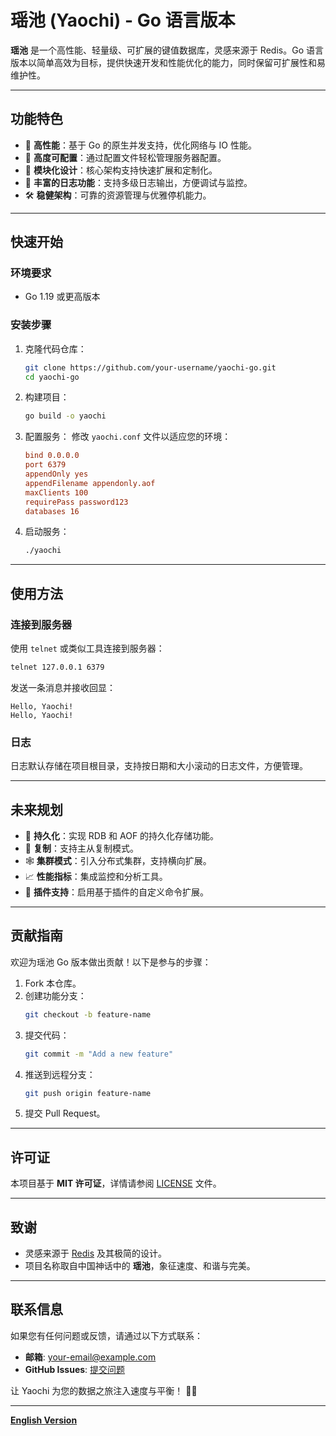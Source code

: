 
# 瑶池 (Yaochi) - Go 语言版本

**瑶池** 是一个高性能、轻量级、可扩展的键值数据库，灵感来源于 Redis。Go 语言版本以简单高效为目标，提供快速开发和性能优化的能力，同时保留可扩展性和易维护性。

---

## **功能特色**

- 🚀 **高性能**：基于 Go 的原生并发支持，优化网络与 IO 性能。
- 🔧 **高度可配置**：通过配置文件轻松管理服务器配置。
- 🌈 **模块化设计**：核心架构支持快速扩展和定制化。
- 📜 **丰富的日志功能**：支持多级日志输出，方便调试与监控。
- 🛠️ **稳健架构**：可靠的资源管理与优雅停机能力。

---

## **快速开始**

### 环境要求

- Go 1.19 或更高版本

### 安装步骤

1. 克隆代码仓库：
   ```bash
   git clone https://github.com/your-username/yaochi-go.git
   cd yaochi-go
   ```

2. 构建项目：
   ```bash
   go build -o yaochi
   ```

3. 配置服务：
   修改 `yaochi.conf` 文件以适应您的环境：
   ```conf
   bind 0.0.0.0
   port 6379
   appendOnly yes
   appendFilename appendonly.aof
   maxClients 100
   requirePass password123
   databases 16
   ```

4. 启动服务：
   ```bash
   ./yaochi
   ```

---

## **使用方法**

### 连接到服务器

使用 `telnet` 或类似工具连接到服务器：
```bash
telnet 127.0.0.1 6379
```

发送一条消息并接收回显：
```plaintext
Hello, Yaochi!
Hello, Yaochi!
```

### 日志

日志默认存储在项目根目录，支持按日期和大小滚动的日志文件，方便管理。

---

## **未来规划**

- 🔄 **持久化**：实现 RDB 和 AOF 的持久化存储功能。
- 📡 **复制**：支持主从复制模式。
- 🕸️ **集群模式**：引入分布式集群，支持横向扩展。
- 📈 **性能指标**：集成监控和分析工具。
- 🧩 **插件支持**：启用基于插件的自定义命令扩展。

---

## **贡献指南**

欢迎为瑶池 Go 版本做出贡献！以下是参与的步骤：
1. Fork 本仓库。
2. 创建功能分支：
   ```bash
   git checkout -b feature-name
   ```
3. 提交代码：
   ```bash
   git commit -m "Add a new feature"
   ```
4. 推送到远程分支：
   ```bash
   git push origin feature-name
   ```
5. 提交 Pull Request。

---

## **许可证**

本项目基于 **MIT 许可证**，详情请参阅 [LICENSE](LICENSE) 文件。

---

## **致谢**

- 灵感来源于 [Redis](https://redis.io/) 及其极简的设计。
- 项目名称取自中国神话中的 **瑶池**，象征速度、和谐与完美。

---

## **联系信息**

如果您有任何问题或反馈，请通过以下方式联系：
- **邮箱**: your-email@example.com
- **GitHub Issues**: [提交问题](https://github.com/your-username/yaochi-go/issues)

让 Yaochi 为您的数据之旅注入速度与平衡！ 🌊✨

---

**[English Version](README_EN)**
